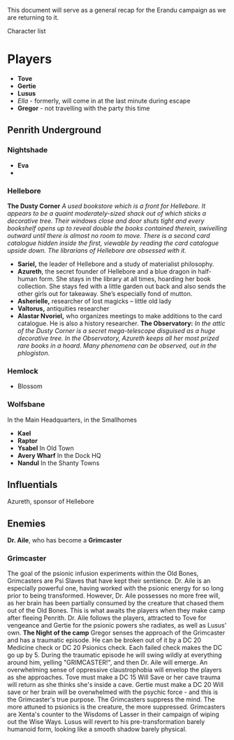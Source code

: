 This document will serve as a general recap for the Erandu campaign as we are returning to it. 

Character list

# Players
- **Tove**
- **Gertie**
- **Lusus**
- *Ella* - formerly, will come in at the last minute during escape
- **Gregor** - not travelling with the party this time
## Penrith Underground

### Nightshade
- **Eva**
- 
### Hellebore
**The Dusty Corner** 
	*A used bookstore which is a front for Hellebore. It appears to be a quaint moderately-sized shack out of which sticks a decorative tree. Their windows close and door shuts tight and every bookshelf opens up to reveal double the books contained therein, swivelling outward until there is almost no room to move. There is a second card catalogue hidden inside the first, viewable by reading the card catalogue upside down. The librarians of Hellebore are obsessed with it.*
- **Sariel,** the leader of Hellebore and a study of materialist philosophy.  
- **Azureth**, the secret founder of Hellebore and a blue dragon in half-human form. She stays in the library at all times, hoarding her book collection. She stays fed with a little garden out back and also sends the other girls out for takeaway. She’s especially fond of mutton.  
- **Asherielle,** researcher of lost magicks – little old lady
- **Valtorus,** antiquities researcher  
- **Alastar Nvoriel,** who organizes meetings to make additions to the card catalogue. He is also a history researcher.
**The Observatory:** 
	*In the attic of the Dusty Corner is a secret mega-telescope disguised as a huge decorative tree. In the Observatory, Azureth keeps all her most prized rare books in a hoard. Many phenomena can be observed, out in the phlogiston.*

### Hemlock
- Blossom
### Wolfsbane
In the Main Headquarters, in the Smallhomes
- **Kael**
- **Raptor**
- **Ysabel**
In Old Town 
- **Avery Wharf**
In the Dock HQ
- **Nandul**
In the Shanty Towns

## Influentials
Azureth, sponsor of Hellebore


## Enemies
**Dr. Aile**, who has become a **Grimcaster** 



### Grimcaster
The goal of the psionic infusion experiments within the Old Bones, Grimcasters are Psi Slaves that have kept their sentience. Dr. Aile is an especially powerful one, having worked with the psionic energy for so long prior to being transformed. However, Dr. Aile possesses no more free will, as her brain has been partially consumed by the creature that chased them out of the Old Bones. This is what awaits the players when they make camp after fleeing Penrith.
Dr. Aile follows the players, attracted to Tove for vengeance and Gertie for the psionic powers she radiates, as well as Lusus' own.
**The Night of the camp** Gregor senses the approach of the Grimcaster and has a traumatic episode. He can be broken out of it by a DC 20 Medicine check or DC 20 Psionics check. Each failed check makes the DC go up by 5. During the traumatic episode he will swing wildly at everything around him, yelling "GRIMCASTER!", and then Dr. Aile will emerge.
An overwhelming sense of oppressive claustrophobia will envelop the players as she approaches. Tove must make a DC 15 Will Save or her cave trauma will return as she thinks she's inside a cave.
Gertie must make a DC 20 Will save or her brain will be overwhelmed with the psychic force - and this is the Grimcaster's true purpose.
The Grimcasters suppress the mind. The more attuned to psionics is the creature, the more suppressed. Grimcasters are Xenta's counter to the Wisdoms of Lasser in their campaign of wiping out the Wise Ways.
Lusus will revert to his pre-transformation barely humanoid form, looking like a smooth shadow barely physical.